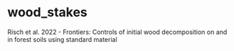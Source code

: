 # wood_stakes
 Risch et al. 2022 - Frontiers: Controls of initial wood decomposition on and in forest soils using standard material
